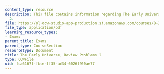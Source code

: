 ```yaml
---
content_type: resource
description: This file contains information regarding The Early Universe, Review Problems
  2.
file: https://ol-ocw-studio-app-production.s3.amazonaws.com/courses/8-286-the-early-universe-fall-2013/fda6167ffbceff35ad346026f920ae77_MIT8_286F13_q2review.pdf
file_type: application/pdf
learning_resource_types:
- Exams
parent_title: Exams
parent_type: CourseSection
resourcetype: Document
title: The Early Universe, Review Problems 2
type: OCWFile
uid: fda6167f-fbce-ff35-ad34-6026f920ae77
---
```

